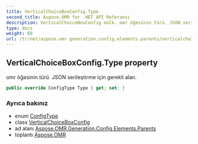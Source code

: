 ```yaml
---
title: VerticalChoiceBoxConfig.Type
second_title: Aspose.OMR for .NET API Referansı
description: VerticalChoiceBoxConfig mülk. omr öğesinin türü. JSON serileştirme için gerekli alan.
type: docs
weight: 60
url: /tr/net/aspose.omr.generation.config.elements.parents/verticalchoiceboxconfig/type/
---
```

## VerticalChoiceBoxConfig.Type property

omr öğesinin türü. JSON serileştirme için gerekli alan.

```csharp
public override ConfigType Type { get; set; }
```

### Ayrıca bakınız

* enum [ConfigType](../../../aspose.omr.generation.config.enums/configtype/)
* class [VerticalChoiceBoxConfig](../)
* ad alanı [Aspose.OMR.Generation.Config.Elements.Parents](../../verticalchoiceboxconfig/)
* toplantı [Aspose.OMR](../../../)


